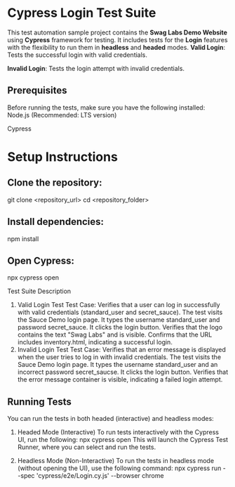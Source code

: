# Cypress Login Test Suite
This test automation sample project contains the **Swag Labs Demo Website** using **Cypress** framework for testing. It includes tests for the **Login** features with the flexibility to run them in **headless** and **headed** modes. 
**Valid Login**: Tests the successful login with valid credentials.

**Invalid Login**: Tests the login attempt with invalid credentials.

## Prerequisites
Before running the tests, make sure you have the following installed:
Node.js (Recommended: LTS version)

Cypress

# Setup Instructions
## Clone the repository:
git clone <repository_url>
cd <repository_folder>

## Install dependencies:
npm install

## Open Cypress:
npx cypress open

Test Suite Description
1. Valid Login Test
Test Case: Verifies that a user can log in successfully with valid credentials (standard_user and secret_sauce).
The test visits the Sauce Demo login page.
It types the username standard_user and password secret_sauce.
It clicks the login button.
Verifies that the logo contains the text "Swag Labs" and is visible.
Confirms that the URL includes inventory.html, indicating a successful login.
2. Invalid Login Test
Test Case: Verifies that an error message is displayed when the user tries to log in with invalid credentials.
The test visits the Sauce Demo login page.
It types the username standard_user and an incorrect password secret_saucse.
It clicks the login button.
Verifies that the error message container is visible, indicating a failed login attempt.

## Running Tests
You can run the tests in both headed (interactive) and headless modes:

1. Headed Mode (Interactive)
To run tests interactively with the Cypress UI, run the following:
npx cypress open
This will launch the Cypress Test Runner, where you can select and run the tests.

2. Headless Mode (Non-Interactive)
To run the tests in headless mode (without opening the UI), use the following command:
npx cypress run  --spec 'cypress/e2e/Login.cy.js' --browser chrome
